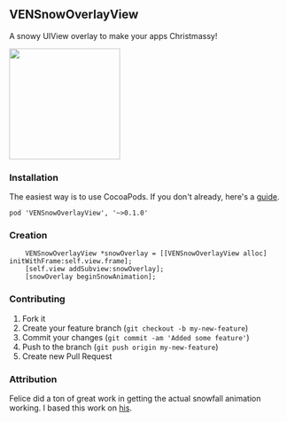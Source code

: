 ## VENSnowOverlayView
A snowy UIView overlay to make your apps Christmassy!

<img src="http://chris.cm/wp-content/uploads/2013/12/snow_side.png" align="center" alt="" width="200"/>

### Installation
The easiest way is to use CocoaPods. If you don't already, here's a [guide](http://guides.cocoapods.org/using/getting-started.html).
```
pod 'VENSnowOverlayView', '~>0.1.0'
```

### Creation
```
    VENSnowOverlayView *snowOverlay = [[VENSnowOverlayView alloc] initWithFrame:self.view.frame];
    [self.view addSubview:snowOverlay];
    [snowOverlay beginSnowAnimation];
```

### Contributing

1. Fork it
2. Create your feature branch (`git checkout -b my-new-feature`)
3. Commit your changes (`git commit -am 'Added some feature'`)
4. Push to the branch (`git push origin my-new-feature`)
5. Create new Pull Request

### Attribution
Felice did a ton of great work in getting the actual snowfall animation working. I based this work on [his](https://github.com/felice/SnowFall).

